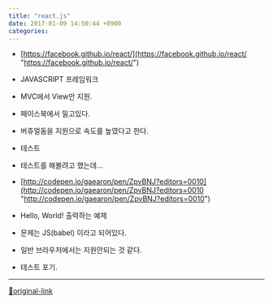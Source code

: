 ```yaml
---
title: "react.js"
date: 2017-01-09 14:50:44 +0900
categories: 
---
```

  

- [https://facebook.github.io/react/](https://facebook.github.io/react/ "https://facebook.github.io/react/")
- JAVASCRIPT 프레임워크
- MVC에서 View만 지원.
- 페이스북에서 밀고있다.
- 버츄얼돔을 지원으로 속도를 높였다고 한다.

- 테스트
- 테스트를 해볼려고 했는데...
- [http://codepen.io/gaearon/pen/ZpvBNJ?editors=0010](http://codepen.io/gaearon/pen/ZpvBNJ?editors=0010 "http://codepen.io/gaearon/pen/ZpvBNJ?editors=0010")
- Hello, World! 출력하는 예제

- 문제는 JS(babel) 이라고 되어있다.
- 일반 브라우저에서는 지원안되는 것 같다.
- 테스트 포기.






***
[🔗original-link](http://www.mins01.com/mh/tech/read/1052)